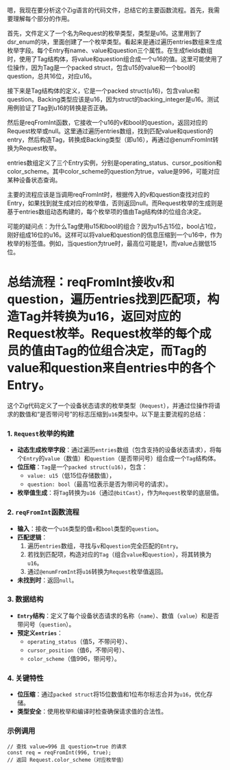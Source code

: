 嗯，我现在要分析这个Zig语言的代码文件，总结它的主要函数流程。首先，我需要理解每个部分的作用。

首先，文件定义了一个名为Request的枚举类型，类型是u16。这里用到了dsr_enum的块，里面创建了一个枚举类型。看起来是通过遍历entries数组来生成枚举字段。每个Entry有name、value和question三个属性。在生成fields数组时，使用了Tag结构体，将value和question组合成一个u16的值。这里可能使用了位操作，因为Tag是一个packed struct，包含u15的value和一个bool的question，总共16位，对应u16。

接下来是Tag结构体的定义，它是一个packed struct(u16)，包含value和question。Backing类型应该是u16，因为struct的backing_integer是u16。测试用例验证了Tag到u16的转换是否正确。

然后是reqFromInt函数，它接收一个u16的v和bool的question，返回对应的Request枚举或null。这里通过遍历entries数组，找到匹配value和question的entry，然后构造Tag，转换成Backing类型（即u16），再通过@enumFromInt转换为Request枚举。

entries数组定义了三个Entry实例，分别是operating_status、cursor_position和color_scheme。其中color_scheme的question为true，value是996，可能对应某种设备状态查询。

主要的流程应该是当调用reqFromInt时，根据传入的v和question查找对应的Entry，如果找到就生成对应的枚举值，否则返回null。而Request枚举的生成则是基于entries数组动态构建的，每个枚举项的值由Tag结构体的位组合决定。

可能的疑问点：为什么Tag使用u15和bool的组合？因为u15占15位，bool占1位，刚好组成16位的u16。这样可以将value和question的信息压缩到一个u16中，作为枚举的标签值。例如，当question为true时，最高位可能是1，而value占据低15位。

总结流程：reqFromInt接收v和question，遍历entries找到匹配项，构造Tag并转换为u16，返回对应的Request枚举。Request枚举的每个成员的值由Tag的位组合决定，而Tag的value和question来自entries中的各个Entry。
================================================
这个Zig代码定义了一个设备状态请求的枚举类型（`Request`），并通过位操作将请求的数值和“是否带问号”的标志压缩到`u16`类型中。以下是主要流程的总结：

### 1. **`Request`枚举的构建**
- **动态生成枚举字段**：通过遍历`entries`数组（包含支持的设备状态请求），将每个`Entry`的`value`（数值）和`question`（是否带问号）组合成一个`Tag`结构体。
- **位压缩**：`Tag`是一个`packed struct(u16)`，包含：
  - `value: u15`（低15位存储数值），
  - `question: bool`（最高1位表示是否为带问号的请求）。
- **枚举值生成**：将`Tag`转换为`u16`（通过`@bitCast`），作为`Request`枚举的底层值。

### 2. **`reqFromInt`函数流程**
- **输入**：接收一个`u16`类型的值`v`和`bool`类型的`question`。
- **匹配逻辑**：
  1. 遍历`entries`数组，寻找与`v`和`question`完全匹配的`Entry`。
  2. 若找到匹配项，构造对应的`Tag`（组合`value`和`question`），将其转换为`u16`。
  3. 通过`@enumFromInt`将`u16`转换为`Request`枚举值返回。
- **未找到时**：返回`null`。

### 3. **数据结构**
- **`Entry`结构**：定义了每个设备状态请求的名称（`name`）、数值（`value`）和是否带问号（`question`）。
- **预定义`entries`**：
  - `operating_status`（值5，不带问号）、
  - `cursor_position`（值6，不带问号）、
  - `color_scheme`（值996，带问号）。

### 4. **关键特性**
- **位压缩**：通过`packed struct`将15位数值和1位布尔标志合并为`u16`，优化存储。
- **类型安全**：使用枚举和编译时检查确保请求值的合法性。

### 示例调用
```zig
// 查找 value=996 且 question=true 的请求
const req = reqFromInt(996, true);
// 返回 Request.color_scheme（对应枚举值）
```